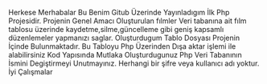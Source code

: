 Herkese Merhabalar Bu Benim Gitub Üzerinde Yayınladıgım İlk Php Projesidir. Projenin Genel Amacı Oluşturulan fılmler Veri tabanına ait fılm tablosu üzerinde kaydetme,silme,güncelleme gibi geniş kapsamlı düzenlemeler yapmanızı saglar. Oluşturdugum Tablo Dosyası Projenin İçinde Bulunmaktadır. Bu Tabloyu Php Üzerinden Dışa aktar işlemi ile alabilirsiniz Kod Yapısında Mutlaka Oluşturdugunuz Php Veri Tabanının İsmini Degiştirmeyi Unutmayınız. Herhangi bir şifre veya kullanıcı adı yoktur. İyi Çalışmalar 
